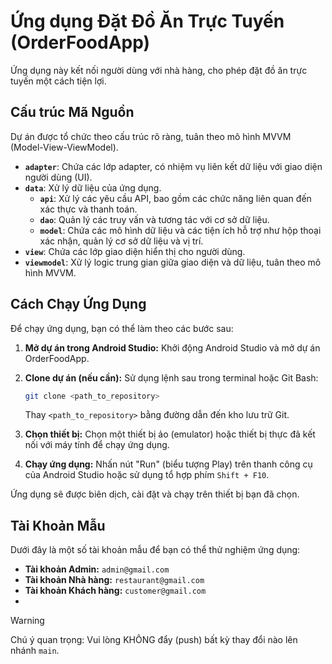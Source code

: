 # Ứng dụng Đặt Đồ Ăn Trực Tuyến (OrderFoodApp)

Ứng dụng này kết nối người dùng với nhà hàng, cho phép đặt đồ ăn trực tuyến một cách tiện lợi.

## Cấu trúc Mã Nguồn

Dự án được tổ chức theo cấu trúc rõ ràng, tuân theo mô hình MVVM (Model-View-ViewModel).

*   **`adapter`**: Chứa các lớp adapter, có nhiệm vụ liên kết dữ liệu với giao diện người dùng (UI).
*   **`data`**: Xử lý dữ liệu của ứng dụng.
    *   **`api`**: Xử lý các yêu cầu API, bao gồm các chức năng liên quan đến xác thực và thanh toán.
    *   **`dao`**: Quản lý các truy vấn và tương tác với cơ sở dữ liệu.
    *   **`model`**: Chứa các mô hình dữ liệu và các tiện ích hỗ trợ như hộp thoại xác nhận, quản lý cơ sở dữ liệu và vị trí.
*   **`view`**: Chứa các lớp giao diện hiển thị cho người dùng.
*   **`viewmodel`**: Xử lý logic trung gian giữa giao diện và dữ liệu, tuân theo mô hình MVVM.

## Cách Chạy Ứng Dụng

Để chạy ứng dụng, bạn có thể làm theo các bước sau:

1.  **Mở dự án trong Android Studio:** Khởi động Android Studio và mở dự án OrderFoodApp.
2.  **Clone dự án (nếu cần):** Sử dụng lệnh sau trong terminal hoặc Git Bash:

    ```bash
    git clone <path_to_repository>
    ```

    Thay `<path_to_repository>` bằng đường dẫn đến kho lưu trữ Git.
3.  **Chọn thiết bị:** Chọn một thiết bị ảo (emulator) hoặc thiết bị thực đã kết nối với máy tính để chạy ứng dụng.
4.  **Chạy ứng dụng:** Nhấn nút "Run" (biểu tượng Play) trên thanh công cụ của Android Studio hoặc sử dụng tổ hợp phím `Shift + F10`.

Ứng dụng sẽ được biên dịch, cài đặt và chạy trên thiết bị bạn đã chọn.

## Tài Khoản Mẫu

Dưới đây là một số tài khoản mẫu để bạn có thể thử nghiệm ứng dụng:

*   **Tài khoản Admin:** `admin@gmail.com`
*   **Tài khoản Nhà hàng:** `restaurant@gmail.com`
*   **Tài khoản Khách hàng:** `customer@gmail.com`
*   
> [!WARNING]
> Chú ý quan trọng: Vui lòng KHÔNG đẩy (push) bất kỳ thay đổi nào lên nhánh `main`.
